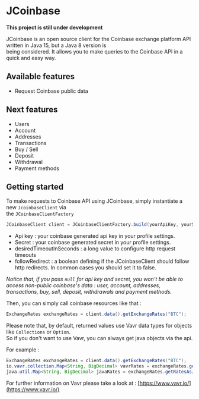 
# JCoinbase

**This project is still under development**

JCoinbase is an open source client for the Coinbase exchange platform API written in Java 15, but a Java 8 version is  
being considered. It allows you to make queries to the Coinbase API in a quick and easy way.

## Available features

- Request Coinbase public data

## Next features

- Users
- Account
- Addresses
- Transactions
- Buy / Sell
- Deposit
- Withdrawal
- Payment methods

## Getting started

To make requests to Coinbase API using JCoinbase, simply instantiate a new `JcoinbaseClient` via  
the `JCoinbaseClientFactory`

```java  
JCoinbaseClient client = JCoinbaseClientFactory.build(yourApiKey, yourSecret, desiredTimoutInSecond, followRedirects);  
```

- Api key : your coinbase generated api key in your profile settings.
- Secret : your coinbase generated secret in your profile settings.
- desiredTimeoutInSeconds : a long value to configure http request timeouts
- followRedirect : a boolean defining if the JCoinbaseClient should follow http redirects. In common cases you should  set it to false.

_Notice that, if you pass `null` for api key and secret, you won't be able to access non-public coinbase's data :  user, account, addresses, transactions, buy, sell, deposit, withdrawals and payment methods._

Then, you can simply call coinbase resources like that :

```java
ExchangeRates exchangeRates = client.data().getExchangeRates("BTC");  
```  

Please note that, by default, returned values use Vavr data types for objects like `Collections` or `Option`.  
So if you don't want to use Vavr, you can always get java objects via the api. 

For example :

```java
ExchangeRates exchangeRates = client.data().getExchangeRates("BTC");
io.vavr.collection.Map<String, BigDecimal> vavrRates = exchangeRates.getRates();
java.util.Map<String, BigDecimal> javaRates = exchangeRates.getRatesAsJavaMap();
```  

For further information on Vavr please take a look at : [https://www.vavr.io/](https://www.vavr.io/)